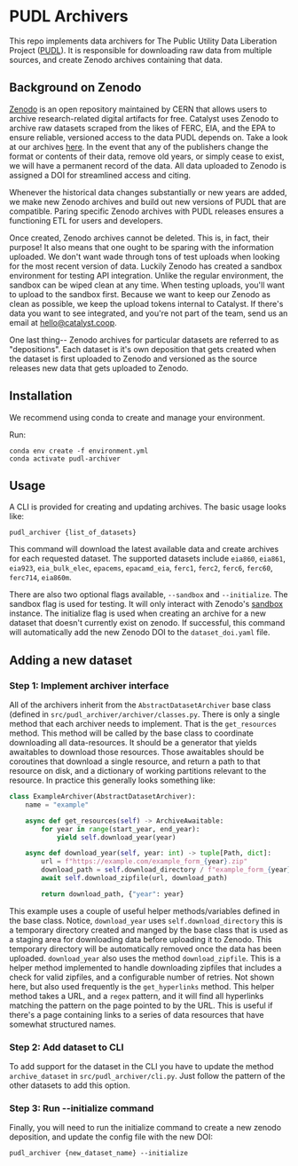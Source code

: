 # PUDL Archivers

This repo implements data archivers for The Public Utility Data Liberation Project
([PUDL](https://github.com/catalyst-cooperative/pudl)). It is responsible for downloading
raw data from multiple sources, and create Zenodo archives containing that data.

## Background on Zenodo

[Zenodo](https://zenodo.org/) is an open repository maintained by CERN that allows users
to archive research-related digital artifacts for free. Catalyst uses Zenodo to archive
raw datasets scraped from the likes of FERC, EIA, and the EPA to ensure reliable,
versioned access to the data PUDL depends on. Take a look at our archives
[here](https://zenodo.org/communities/catalyst-cooperative/?page=1&size=20). In the
event that any of the publishers change the format or contents of their data, remove old
years, or simply cease to exist, we will have a permanent record of the data. All data
uploaded to Zenodo is assigned a DOI for streamlined access and citing.

Whenever the historical data changes substantially or new years are added, we make new
Zenodo archives and build out new versions of PUDL that are compatible. Paring specific
Zenodo archives with PUDL releases ensures a functioning ETL for users and developers.

Once created, Zenodo archives cannot be deleted. This is, in fact, their purpose! It
also means that one ought to be sparing with the information uploaded. We don't want
wade through tons of test uploads when looking for the most recent version of data.
Luckily Zenodo has created a sandbox environment for testing API integration. Unlike the
regular environment, the sandbox can be wiped clean at any time. When testing uploads,
you'll want to upload to the sandbox first. Because we want to keep our Zenodo as clean
as possible, we keep the upload tokens internal to Catalyst. If there's data you want to
see integrated, and you're not part of the team, send us an email at
hello@catalyst.coop.

One last thing-- Zenodo archives for particular datasets are referred to as
"depositions". Each dataset is it's own deposition that gets created when the dataset is
first uploaded to Zenodo and versioned as the source releases new data that gets
uploaded to Zenodo.


## Installation

We recommend using conda to create and manage your environment.

Run:
```
conda env create -f environment.yml
conda activate pudl-archiver
```

## Usage

A CLI is provided for creating and updating archives. The basic usage looks like:

```
pudl_archiver {list_of_datasets}
```

This command will download the latest available data and create archives for each
requested dataset. The supported datasets include `eia860`, `eia861`, `eia923`,
`eia_bulk_elec`, `epacems`, `epacamd_eia`, `ferc1`, `ferc2`, `ferc6`, `ferc60`,
`ferc714`, `eia860m`.

There are also two optional flags available, `--sandbox` and `--initialize`. The
sandbox flag is used for testing. It will only interact with Zenodo's
[sandbox](https://sandbox.zenodo.org/) instance. The initialize flag is used when
creating an archive for a new dataset that doesn't currently exist on zenodo.
If successful, this command will automatically add the new Zenodo DOI to the
`dataset_doi.yaml` file.


## Adding a new dataset
### Step 1: Implement archiver interface
All of the archivers inherit from the `AbstractDatasetArchiver` base class (defined
in `src/pudl_archiver/archiver/classes.py`. There is only a single method that each
archiver needs to implement. That is the `get_resources` method. This method will be
called by the base class to coordinate downloading all data-resources. It should be
a generator that yields awaitables to download those resources. Those awaitables
should be coroutines that download a single resource, and return a path to that
resource on disk, and a dictionary of working partitions relevant to the resource.
In practice this generally looks something like:

```py
class ExampleArchiver(AbstractDatasetArchiver):
    name = "example"

    async def get_resources(self) -> ArchiveAwaitable:
        for year in range(start_year, end_year):
            yield self.download_year(year)

    async def download_year(self, year: int) -> tuple[Path, dict]:
        url = f"https://example.com/example_form_{year}.zip"
        download_path = self.download_directory / f"example_form_{year}.zip"
        await self.download_zipfile(url, download_path)

        return download_path, {"year": year}
```

This example uses a couple of useful helper methods/variables defined in the base
class. Notice, `download_year` uses `self.download_directory` this is a temporary
directory created and manged by the base class that is used as a staging area for
downloading data before uploading it to Zenodo. This temporary directory will be
automatically removed once the data has been uploaded. `download_year` also uses the
method `download_zipfile`. This is a helper method implemented to handle downloading
zipfiles that includes a check for valid zipfiles, and a configurable number of
retries. Not shown here, but also used frequently is the `get_hyperlinks` method.
This helper method takes a URL, and a `regex` pattern, and it will find all
hyperlinks matching the pattern on the page pointed to by the URL. This is useful if
there's a page containing links to a series of data resources that have somewhat
structured names.

### Step 2: Add dataset to CLI
To add support for the dataset in the CLI you have to update the method
`archive_dataset` in `src/pudl_archiver/cli.py`. Just follow the pattern of the
other datasets to add this option.

### Step 3: Run --initialize command
Finally, you will need to run the initialize command to create a new zenodo deposition, and
update the config file with the new DOI:

```
pudl_archiver {new_dataset_name} --initialize
```
